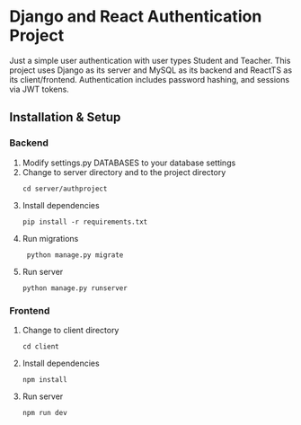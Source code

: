 # Django and React Authentication Project

Just a simple user authentication with user types Student and Teacher. This project uses Django as its server and MySQL as its backend and ReactTS as its client/frontend. Authentication includes password hashing, and sessions via JWT tokens.

## Installation & Setup
### Backend
1. Modify settings.py DATABASES to your database settings
2. Change to server directory and to the project directory
   ```
   cd server/authproject
   ```
3. Install dependencies
   ```
   pip install -r requirements.txt
   ```
4. Run migrations
   ```
    python manage.py migrate
    ```
5. Run server
    ```
    python manage.py runserver
    ```
### Frontend
1. Change to client directory
    ```
    cd client
    ```
2. Install dependencies
    ```
    npm install
    ```
3. Run server
    ```
    npm run dev
    ```
